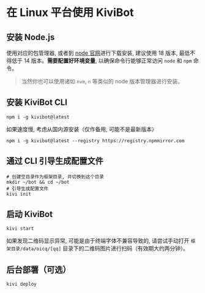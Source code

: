# 在 Linux 平台使用 KiviBot

## 安装 Node.js

使用对应的包管理器, 或者到 [node 官网](https://nodejs.org/)进行下载安装, 建议使用 18 版本, 最低不得低于 14 版本。**需要配置好环境变量**, 以确保命令行能够正常访问 `node` 和 `npm` 命令。

> 当然你也可以使用诸如 `nvm`, `n` 等类似的 node 版本管理器进行安装。

## 安装 KiviBot CLI

```shell
npm i -g kivibot@latest
```

如果速度慢, 考虑从国内源安装（仅作备用, 可能不是最新版本）

```shell
npm i -g kivibot@latest --registry https://registry.npmmirror.com
```

## 通过 CLI 引导生成配置文件

```shell
# 创建空目录作为框架目录, 并切换到这个目录
mkdir ~/bot && cd ~/bot
# 引导生成配置文件
kivi init
```

## 启动 KiviBot

```shell
kivi start
```

如果发现二维码显示异常, 可能是由于终端字体不兼容导致的, 请尝试手动打开 `框架目录/data/oicq/[qq]` 目录下的二维码图片进行扫码（有效期大约两分钟）。

## 后台部署（可选）

```shell
kivi deploy
```
